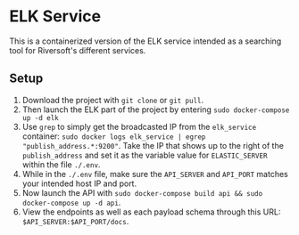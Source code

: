 # ELK Service

This is a containerized version of the ELK service intended as a searching tool for Riversoft's different services.

## Setup

1. Download the project with `git clone` or `git pull`.
2. Then launch the ELK part of the project by entering `sudo docker-compose up -d elk`
3. Use `grep` to simply get the broadcasted IP from the `elk_service` container: `sudo docker logs elk_service | egrep "publish_address.*:9200"`.
   Take the IP that shows up to the right of the `publish_address` and set it as the variable value for `ELASTIC_SERVER` within the file `./.env`.
4. While in the `./.env` file, make sure the `API_SERVER` and `API_PORT` matches your intended host IP and port.
5. Now launch the API with `sudo docker-compose build api && sudo docker-compose up -d api`.
6. View the endpoints as well as each payload schema through this URL: `$API_SERVER:$API_PORT/docs`.
